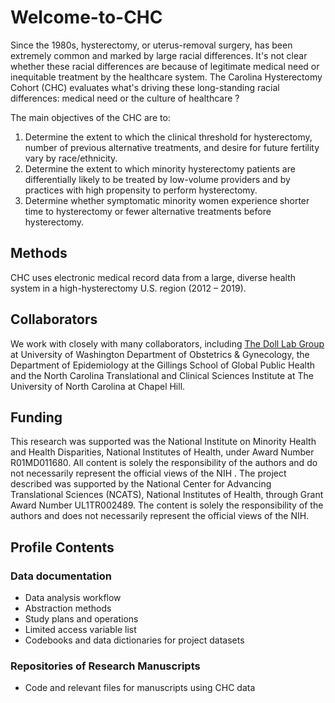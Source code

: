 # Welcome-to-CHC


Since the 1980s, hysterectomy, or uterus-removal surgery, has been extremely common and marked by large racial differences. It's not clear whether these racial differences are because of legitimate medical need or inequitable treatment by the healthcare system. The Carolina Hysterectomy Cohort (CHC) evaluates what's driving these long-standing racial differences: medical need or the culture of healthcare ?

The main objectives of the CHC are to:
1.	Determine the extent to which the clinical threshold for hysterectomy, number of previous alternative treatments, and desire for future fertility vary by race/ethnicity.
2.	Determine the extent to which minority hysterectomy patients are differentially likely to be treated by low-volume providers and by practices with high propensity to perform hysterectomy.
3.	Determine whether symptomatic minority women experience shorter time to hysterectomy or fewer alternative treatments before hysterectomy.

## Methods 
CHC uses electronic medical record data from a large, diverse health system in a high-hysterectomy U.S. region (2012 – 2019).


## Collaborators
We work with closely with many collaborators, including [The Doll Lab Group]( https://www.thedolllabgroup.com/ ) at University of Washington Department of Obstetrics & Gynecology, the Department of Epidemiology at the Gillings School of Global Public Health and the North Carolina Translational and Clinical Sciences Institute at The University of North Carolina at Chapel Hill. 


## Funding
This research was supported was the National Institute on Minority Health and Health Disparities, National Institutes of Health, under Award Number R01MD011680.   All content is solely the responsibility of the authors and do not necessarily represent the official views of the NIH .
The project described was supported by the National Center for Advancing Translational Sciences (NCATS), National Institutes of Health, through Grant Award Number UL1TR002489. The content is solely the responsibility of the authors and does not necessarily represent the official views of the NIH.

## Profile Contents


### Data documentation
-	Data analysis workflow
-	Abstraction methods
-	Study plans and operations 
-	Limited access variable list
- Codebooks and data dictionaries for project datasets


### Repositories of Research Manuscripts
- Code and relevant files for manuscripts using CHC data 
